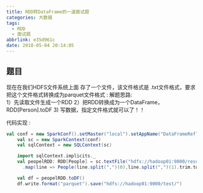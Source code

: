 ```yaml
---
title: RDD转DataFrame的一道面试题
categories: 大数据
tags:
  - RDD
  - 面试题
abbrlink: e35d961c
date: 2018-05-04 20:14:05
---
```

## 题目
现在在我们HDFS文件系统上面 存了一个文件，该文件格式是 .txt文件格式，要求把这个文件格式转换成为parquet文件格式 :
解题思路:   
1）先读取文件生成一个RDD
2）把RDD转换成为一个DataFrame，RDD[Person].toDF
3) 写数据，指定文件格式就可以了！！
<!---more--->
代码实现 :
```Scala
val conf = new SparkConf().setMaster("local").setAppName("DataFrameReflection")
    val sc = new SparkContext(conf)
    val sqlContext = new SQLContext(sc)

    import sqlContext.implicits._
    val peopelRDD: RDD[People] = sc.textFile("hdfs://hadoop01:9000/resources/people.txt")
      .map(line => People(line.split(",")(0),line.split(",")(1).trim.toInt))

    val df = peopelRDD.toDF()
    df.write.format("parquet").save("hdfs://hadoop01:9000/test/")
```